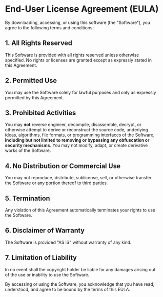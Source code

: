 # End-User License Agreement (EULA)

By downloading, accessing, or using this software (the "Software"), you agree to the following terms and conditions:

## 1. All Rights Reserved
This Software is provided with all rights reserved unless otherwise specified. No rights or licenses are granted except as expressly stated in this Agreement.

## 2. Permitted Use
You may use the Software solely for lawful purposes and only as expressly permitted by this Agreement.

## 3. Prohibited Activities
You may **not** reverse engineer, decompile, disassemble, decrypt, or otherwise attempt to derive or reconstruct the source code, underlying ideas, algorithms, file formats, or programming interfaces of the Software, **including but not limited to removing or bypassing any obfuscation or security mechanisms**.
You may not modify, adapt, or create derivative works of the Software.

## 4. No Distribution or Commercial Use
You may not reproduce, distribute, sublicense, sell, or otherwise transfer the Software or any portion thereof to third parties.

## 5. Termination
Any violation of this Agreement automatically terminates your rights to use the Software.

## 6. Disclaimer of Warranty
The Software is provided "AS IS" without warranty of any kind.

## 7. Limitation of Liability
In no event shall the copyright holder be liable for any damages arising out of the use or inability to use the Software.

By accessing or using the Software, you acknowledge that you have read, understood, and agree to be bound by the terms of this EULA.

